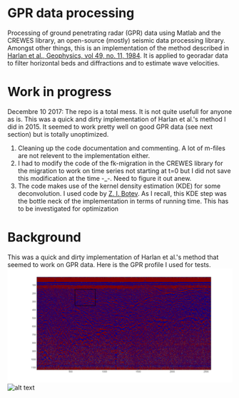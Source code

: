 # GPR data processing
Processing of ground penetrating radar (GPR) data using Matlab and the CREWES library, an open-source (mostly) seismic data processing library. Amongst other things, this is an implementation of the method described in [Harlan et al., Geophysics, vol 49, no. 11, 1984](https://library.seg.org/doi/pdf/10.1190/1.1441600). It is applied to georadar data to filter horizontal beds and diffractions and to estimate wave velocities.

# Work in progress

Decembre 10 2017: The repo is a total mess. It is not quite usefull for anyone as is. This was a quick and dirty implementation of Harlan et al.'s method I did in 2015. It seemed to work pretty well on good GPR data (see next section) but is totally unoptimized.

1) Cleaning up the code documentation and commenting. A lot of m-files are not relevent to the implementation either.
2) I had to modify the code of the fk-migration in the CREWES library for the migration to work on time series not starting at t=0 but I did not save this modification at the time -_-. Need to figure it out anew.
3) The code makes use of the kernel density estimation (KDE) for some deconvolution. I used code by [Z. I. Botev](https://arxiv.org/abs/1011.2602). As I recall, this KDE step was the bottle neck of the implementation in terms of running time. This has to be investigated for optimization

# Background 

This was a quick and dirty implementation of Harlan et al.'s method that seemed to work on GPR data. Here is the GPR profile I used for tests. 
<img src="/position_original.tif" width="900px"/>
![alt text](https://github.com/dabana/gpr_processing/blob/master/position_original.tif)

